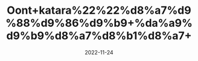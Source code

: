 ---
title: 'Oont+katara%22%22%d8%a7%d9%88%d9%86%d9%b9+%da%a9%d9%b9%d8%a7%d8%b1%d8%a7+'
date: '2022-11-24' 
metatag: '' 
inventory: '0' 
draft: false 
# meta description 
shortDescripton: ''
description: 'Herbs+%d8%ac%da%91%db%8c+%d8%a8%d9%88%d9%b9%db%8c'
longdescription: ''
tags: ''
brand: ''
subCategory: ''
unit: '10 gm-Pk'
sellCount: '0'
featured: False
# product Price
price: '30.0'
# Product Short Description
shortDescription: ''
productID: '3F3193D8-3949-ED11-996A-005056B3A416'
type: 'products'
category: 'Herbs+%d8%ac%da%91%db%8c+%d8%a8%d9%88%d9%b9%db%8c' 
thumnailproduct: 'https://eraconnect.blob.core.windows.net/product-images/aminsaddiquidawakhana/e33632e2-599a-4d1d-863d-8750c139edd0.webp' 
images:
  - image: 'https://eraconnect.blob.core.windows.net/product-images/aminsaddiquidawakhana/e33632e2-599a-4d1d-863d-8750c139edd0.webp'  
Variants:
---